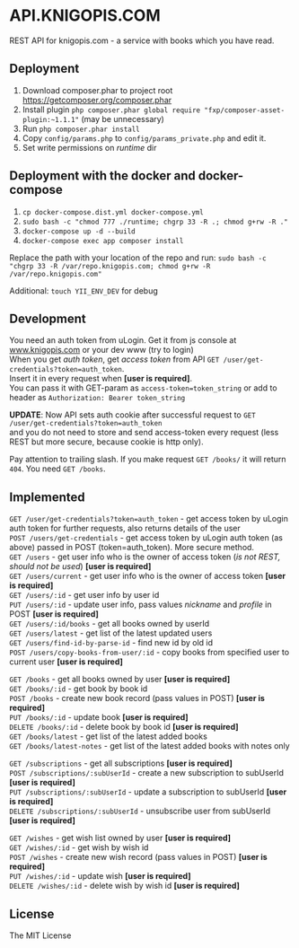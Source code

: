 API.KNIGOPIS.COM
=================
REST API for knigopis.com - a service with books which you have read.

Deployment
------------------
1. Download composer.phar to project root https://getcomposer.org/composer.phar
2. Install plugin `php composer.phar global require "fxp/composer-asset-plugin:~1.1.1"` (may be unnecessary)
3. Run `php composer.phar install`
4. Copy `config/params.php` to `config/params_private.php` and edit it.
5. Set write permissions on _runtime_ dir

Deployment with the docker and docker-compose
----------------------
1. `cp docker-compose.dist.yml docker-compose.yml`
2. `sudo bash -c "chmod 777 ./runtime; chgrp 33 -R .; chmod g+rw -R ."`
3. `docker-compose up -d --build`
4. `docker-compose exec app composer install`

Replace the path with your location of the repo and run:
`sudo bash -c "chgrp 33 -R /var/repo.knigopis.com; chmod g+rw -R /var/repo.knigopis.com"`

Additional:
`touch YII_ENV_DEV` for debug

Development
------------------
You need an auth token from uLogin. Get it from js console at www.knigopis.com or your dev www (try to login)  
When you get _auth token_, get _access token_ from API `GET /user/get-credentials?token=auth_token`.  
Insert it in every request when **[user is required]**.  
You can pass it with GET-param as `access-token=token_string`
or add to header as `Authorization: Bearer token_string`  
  
**UPDATE**: Now API sets auth cookie after successful request to `GET /user/get-credentials?token=auth_token`  
and you do not need to store and send access-token every request (less REST but more secure, because cookie is http only). 

Pay attention to trailing slash. If you make request `GET /books/` it will return `404`. You need `GET /books`.  

Implemented
------------------
`GET /user/get-credentials?token=auth_token` - get access token by uLogin auth token for further requests, also returns details of the user  
`POST /users/get-credentials` - get access token by uLogin auth token (as above) passed in POST (token=auth_token). More secure method.  
`GET /users` - get user info who is the owner of access token (_is not REST, should not be used_) **[user is required]**  
`GET /users/current` - get user info who is the owner of access token **[user is required]**  
`GET /users/:id` - get user info by user id  
`PUT /users/:id` - update user info, pass values _nickname_ and _profile_ in POST **[user is required]**  
`GET /users/:id/books` - get all books owned by userId  
`GET /users/latest` - get list of the latest updated users  
`GET /users/find-id-by-parse-id` - find new id by old id  
`POST /users/copy-books-from-user/:id` - copy books from specified user to current user **[user is required]**  
  
`GET /books` - get all books owned by user **[user is required]**  
`GET /books/:id` - get book by book id  
`POST /books` - create new book record (pass values in POST) **[user is required]**  
`PUT /books/:id` - update book **[user is required]**  
`DELETE /books/:id` - delete book by book id **[user is required]**  
`GET /books/latest` - get list of the latest added books  
`GET /books/latest-notes` - get list of the latest added books with notes only  

`GET /subscriptions` - get all subscriptions **[user is required]**  
`POST /subscriptions/:subUserId` - create a new subscription to subUserId **[user is required]**  
`PUT /subscriptions/:subUserId` - update a subscription to subUserId **[user is required]**  
`DELETE /subscriptions/:subUserId` - unsubscribe user from subUserId **[user is required]**  

`GET /wishes` - get wish list owned by user **[user is required]**  
`GET /wishes/:id` - get wish by wish id  
`POST /wishes` - create new wish record (pass values in POST) **[user is required]**  
`PUT /wishes/:id` - update wish **[user is required]**  
`DELETE /wishes/:id` - delete wish by wish id **[user is required]**  


License
------------------
The MIT License
